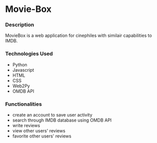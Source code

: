 # Movie-Box
### Description
MovieBox is a web application for cinephiles with similair capabilities to IMDB.

### Technologies Used
* Python
* Javascript
* HTML
* CSS
* Web2Py
* OMDB API

### Functionalities
* create an account to save user activity
* search through IMDB database using OMDB API
* write reviews
* view other users' reviews
* favorite other users' reviews

